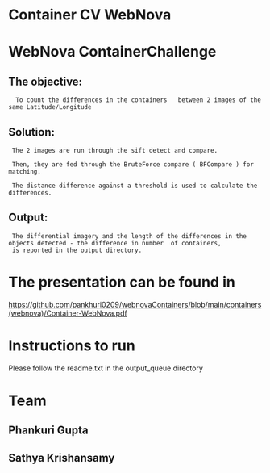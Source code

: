 # Container CV WebNova


# WebNova ContainerChallenge

## The objective:

      To count the differences in the containers   between 2 images of the same Latitude/Longitude


## Solution:
     
     The 2 images are run through the sift detect and compare.  
     
     Then, they are fed through the BruteForce compare ( BFCompare ) for matching. 

     The distance difference against a threshold is used to calculate the differences. 

## Output:

     The differential imagery and the length of the differences in the objects detected - the difference in number  of containers, 
     is reported in the output directory.

# The presentation can be found in 

https://github.com/pankhuri0209/webnovaContainers/blob/main/containers(webnova)/Container-WebNova.pdf

# Instructions to run 

Please follow the readme.txt in the output_queue directory


# Team

  ## Phankuri Gupta
  
  ## Sathya Krishansamy
  
